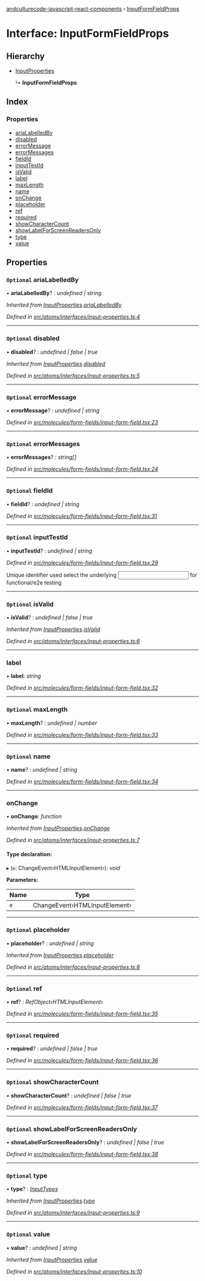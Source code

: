 [andculturecode-javascript-react-components](../README.md) › [InputFormFieldProps](inputformfieldprops.md)

# Interface: InputFormFieldProps

## Hierarchy

* [InputProperties](inputproperties.md)

  ↳ **InputFormFieldProps**

## Index

### Properties

* [ariaLabelledBy](inputformfieldprops.md#optional-arialabelledby)
* [disabled](inputformfieldprops.md#optional-disabled)
* [errorMessage](inputformfieldprops.md#optional-errormessage)
* [errorMessages](inputformfieldprops.md#optional-errormessages)
* [fieldId](inputformfieldprops.md#optional-fieldid)
* [inputTestId](inputformfieldprops.md#optional-inputtestid)
* [isValid](inputformfieldprops.md#optional-isvalid)
* [label](inputformfieldprops.md#label)
* [maxLength](inputformfieldprops.md#optional-maxlength)
* [name](inputformfieldprops.md#optional-name)
* [onChange](inputformfieldprops.md#onchange)
* [placeholder](inputformfieldprops.md#optional-placeholder)
* [ref](inputformfieldprops.md#optional-ref)
* [required](inputformfieldprops.md#optional-required)
* [showCharacterCount](inputformfieldprops.md#optional-showcharactercount)
* [showLabelForScreenReadersOnly](inputformfieldprops.md#optional-showlabelforscreenreadersonly)
* [type](inputformfieldprops.md#optional-type)
* [value](inputformfieldprops.md#optional-value)

## Properties

### `Optional` ariaLabelledBy

• **ariaLabelledBy**? : *undefined | string*

*Inherited from [InputProperties](inputproperties.md).[ariaLabelledBy](inputproperties.md#optional-arialabelledby)*

*Defined in [src/atoms/interfaces/input-properties.ts:4](https://github.com/AndcultureCode/AndcultureCode.JavaScript.React.Components/blob/059eef4/src/atoms/interfaces/input-properties.ts#L4)*

___

### `Optional` disabled

• **disabled**? : *undefined | false | true*

*Inherited from [InputProperties](inputproperties.md).[disabled](inputproperties.md#optional-disabled)*

*Defined in [src/atoms/interfaces/input-properties.ts:5](https://github.com/AndcultureCode/AndcultureCode.JavaScript.React.Components/blob/059eef4/src/atoms/interfaces/input-properties.ts#L5)*

___

### `Optional` errorMessage

• **errorMessage**? : *undefined | string*

*Defined in [src/molecules/form-fields/input-form-field.tsx:23](https://github.com/AndcultureCode/AndcultureCode.JavaScript.React.Components/blob/059eef4/src/molecules/form-fields/input-form-field.tsx#L23)*

___

### `Optional` errorMessages

• **errorMessages**? : *string[]*

*Defined in [src/molecules/form-fields/input-form-field.tsx:24](https://github.com/AndcultureCode/AndcultureCode.JavaScript.React.Components/blob/059eef4/src/molecules/form-fields/input-form-field.tsx#L24)*

___

### `Optional` fieldId

• **fieldId**? : *undefined | string*

*Defined in [src/molecules/form-fields/input-form-field.tsx:31](https://github.com/AndcultureCode/AndcultureCode.JavaScript.React.Components/blob/059eef4/src/molecules/form-fields/input-form-field.tsx#L31)*

___

### `Optional` inputTestId

• **inputTestId**? : *undefined | string*

*Defined in [src/molecules/form-fields/input-form-field.tsx:29](https://github.com/AndcultureCode/AndcultureCode.JavaScript.React.Components/blob/059eef4/src/molecules/form-fields/input-form-field.tsx#L29)*

Unique identifier used select the underlying <input> for functional/e2e testing

___

### `Optional` isValid

• **isValid**? : *undefined | false | true*

*Inherited from [InputProperties](inputproperties.md).[isValid](inputproperties.md#optional-isvalid)*

*Defined in [src/atoms/interfaces/input-properties.ts:6](https://github.com/AndcultureCode/AndcultureCode.JavaScript.React.Components/blob/059eef4/src/atoms/interfaces/input-properties.ts#L6)*

___

###  label

• **label**: *string*

*Defined in [src/molecules/form-fields/input-form-field.tsx:32](https://github.com/AndcultureCode/AndcultureCode.JavaScript.React.Components/blob/059eef4/src/molecules/form-fields/input-form-field.tsx#L32)*

___

### `Optional` maxLength

• **maxLength**? : *undefined | number*

*Defined in [src/molecules/form-fields/input-form-field.tsx:33](https://github.com/AndcultureCode/AndcultureCode.JavaScript.React.Components/blob/059eef4/src/molecules/form-fields/input-form-field.tsx#L33)*

___

### `Optional` name

• **name**? : *undefined | string*

*Defined in [src/molecules/form-fields/input-form-field.tsx:34](https://github.com/AndcultureCode/AndcultureCode.JavaScript.React.Components/blob/059eef4/src/molecules/form-fields/input-form-field.tsx#L34)*

___

###  onChange

• **onChange**: *function*

*Inherited from [InputProperties](inputproperties.md).[onChange](inputproperties.md#onchange)*

*Defined in [src/atoms/interfaces/input-properties.ts:7](https://github.com/AndcultureCode/AndcultureCode.JavaScript.React.Components/blob/059eef4/src/atoms/interfaces/input-properties.ts#L7)*

#### Type declaration:

▸ (`e`: ChangeEvent‹HTMLInputElement›): *void*

**Parameters:**

Name | Type |
------ | ------ |
`e` | ChangeEvent‹HTMLInputElement› |

___

### `Optional` placeholder

• **placeholder**? : *undefined | string*

*Inherited from [InputProperties](inputproperties.md).[placeholder](inputproperties.md#optional-placeholder)*

*Defined in [src/atoms/interfaces/input-properties.ts:8](https://github.com/AndcultureCode/AndcultureCode.JavaScript.React.Components/blob/059eef4/src/atoms/interfaces/input-properties.ts#L8)*

___

### `Optional` ref

• **ref**? : *RefObject‹HTMLInputElement›*

*Defined in [src/molecules/form-fields/input-form-field.tsx:35](https://github.com/AndcultureCode/AndcultureCode.JavaScript.React.Components/blob/059eef4/src/molecules/form-fields/input-form-field.tsx#L35)*

___

### `Optional` required

• **required**? : *undefined | false | true*

*Defined in [src/molecules/form-fields/input-form-field.tsx:36](https://github.com/AndcultureCode/AndcultureCode.JavaScript.React.Components/blob/059eef4/src/molecules/form-fields/input-form-field.tsx#L36)*

___

### `Optional` showCharacterCount

• **showCharacterCount**? : *undefined | false | true*

*Defined in [src/molecules/form-fields/input-form-field.tsx:37](https://github.com/AndcultureCode/AndcultureCode.JavaScript.React.Components/blob/059eef4/src/molecules/form-fields/input-form-field.tsx#L37)*

___

### `Optional` showLabelForScreenReadersOnly

• **showLabelForScreenReadersOnly**? : *undefined | false | true*

*Defined in [src/molecules/form-fields/input-form-field.tsx:38](https://github.com/AndcultureCode/AndcultureCode.JavaScript.React.Components/blob/059eef4/src/molecules/form-fields/input-form-field.tsx#L38)*

___

### `Optional` type

• **type**? : *[InputTypes](../enums/inputtypes.md)*

*Inherited from [InputProperties](inputproperties.md).[type](inputproperties.md#optional-type)*

*Defined in [src/atoms/interfaces/input-properties.ts:9](https://github.com/AndcultureCode/AndcultureCode.JavaScript.React.Components/blob/059eef4/src/atoms/interfaces/input-properties.ts#L9)*

___

### `Optional` value

• **value**? : *undefined | string*

*Inherited from [InputProperties](inputproperties.md).[value](inputproperties.md#optional-value)*

*Defined in [src/atoms/interfaces/input-properties.ts:10](https://github.com/AndcultureCode/AndcultureCode.JavaScript.React.Components/blob/059eef4/src/atoms/interfaces/input-properties.ts#L10)*
